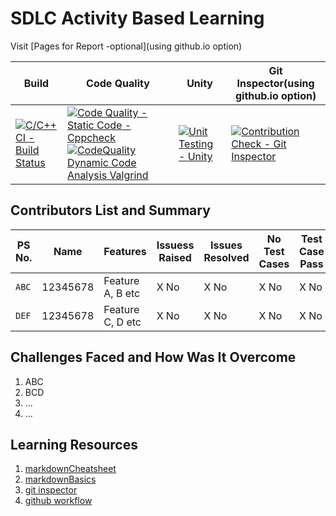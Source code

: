 # SDLC Activity Based Learning

Visit [Pages for Report -optional](using github.io option)

Build | Code Quality | Unity | Git Inspector(using github.io option)
------|----------|-------|--------------
[![C/C++ CI - Build Status](https://github.com/pramanikpatel/Analyse_Control_System/actions/workflows/c-cpp.yml/badge.svg?branch=main)](https://github.com/pramanikpatel/Analyse_Control_System/actions/workflows/c-cpp.yml) | [![Code Quality - Static Code - Cppcheck](https://github.com/pramanikpatel/Analyse_Control_System/actions/workflows/cppcheck.yml/badge.svg?branch=main)](https://github.com/pramanikpatel/Analyse_Control_System/actions/workflows/cppcheck.yml) [![CodeQuality Dynamic Code Analysis Valgrind](https://github.com/pramanikpatel/Analyse_Control_System/actions/workflows/CodeQuality_Dynamic.yml/badge.svg)](https://github.com/pramanikpatel/Analyse_Control_System/actions/workflows/CodeQuality_Dynamic.yml)| [![Unit Testing - Unity](https://github.com/pramanikpatel/Analyse_Control_System/actions/workflows/unity.yml/badge.svg?branch=main)](https://github.com/pramanikpatel/Analyse_Control_System/actions/workflows/unity.yml)| [![Contribution Check - Git Inspector](https://github.com/pramanikpatel/Analyse_Control_System/actions/workflows/gitinspector.yml/badge.svg?branch=main)](https://github.com/pramanikpatel/Analyse_Control_System/actions/workflows/gitinspector.yml)


## Contributors List and Summary

PS No. |  Name   |    Features    | Issuess Raised |Issues Resolved|No Test Cases|Test Case Pass
-------|---------|----------------|----------------|---------------|-------------|--------------
`ABC` | 12345678  | Feature A, B etc    | X No     | X No   |X No   |X No     
`DEF` | 12345678  | Feature C, D etc    | X No     | X No   |X No   |X No     

## Challenges Faced and How Was It Overcome

1. ABC
2. BCD
3. ...
4. ...

## Learning Resources
1. [markdownCheatsheet](https://github.com/adam-p/markdown-here/wiki/Markdown-Cheatsheet)
2. [markdownBasics](https://guides.github.com/features/mastering-markdown/)
3. [git inspector](https://github.com/ejwa/gitinspector.git)
4. [github workflow](https://docs.github.com/en/actions/learn-github-action)

